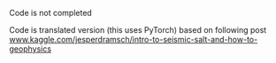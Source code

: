 Code is not completed  

Code is translated version (this uses PyTorch) based on following post  
www.kaggle.com/jesperdramsch/intro-to-seismic-salt-and-how-to-geophysics  
